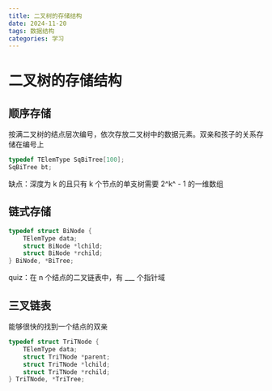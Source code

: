 ```yaml
---
title: 二叉树的存储结构
date: 2024-11-20
tags: 数据结构
categories: 学习
---
```


# 二叉树的存储结构

## 顺序存储

按满二叉树的结点层次编号，依次存放二叉树中的数据元素。双亲和孩子的关系存储在编号上

```c
typedef TElemType SqBiTree[100];
SqBiTree bt;
```

缺点：深度为 k 的且只有 k 个节点的单支树需要 2^k^ - 1 的一维数组

## 链式存储



```c
typedef struct BiNode {
    TElemType data;
    struct BiNode *lchild;
    struct BiNode *rchild;
} BiNode, *BiTree;
```

quiz：在 n 个结点的二叉链表中，有 ___ 个指针域

## 三叉链表

能够很快的找到一个结点的双亲

```c
typedef struct TriTNode {
    TElemType data;
    struct TriTNode *parent;
    struct TriTNode *lchild;
    struct TriTNode *rchild;
} TriTNode, *TriTree;
```

